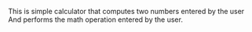 This is simple calculator that computes two numbers entered by the user
And performs the math operation entered by the user.
